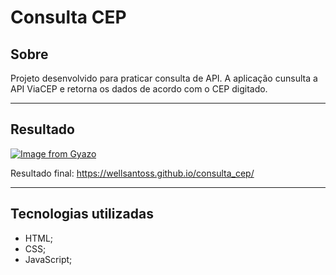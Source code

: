 # Consulta CEP

## Sobre
Projeto desenvolvido para praticar consulta de API.
A aplicação cunsulta a API ViaCEP e retorna os dados de acordo com o CEP digitado.

---

## Resultado
[![Image from Gyazo](https://i.gyazo.com/03de2b735aa23b66f48910c90df7118c.png)](https://gyazo.com/03de2b735aa23b66f48910c90df7118c)

Resultado final: https://wellsantoss.github.io/consulta_cep/

---

## Tecnologias utilizadas
- HTML;
- CSS;
- JavaScript;
